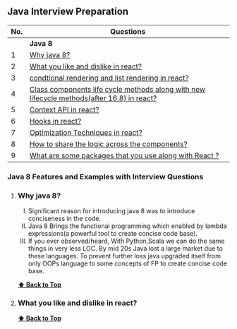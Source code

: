 ## Java Interview Preparation

| No. | Questions |
| --- | --------- |
|   | **Java 8** |
|1  | [ Why java 8?](#why-java-8) | 
|2  | [What you like and dislike in react?](#What-you-like-and-dislike-in-react) |
|3  | [condtional rendering and list rendering in react?](#conditional-list-rendering-in-react) |
|4  | [Class components life cycle methods along with new lifecycle methods(after 16.8) in react?](#class-component-life-cycle-in-react) |
|5  | [Context API in react?](#context-api-in-react) |
|6  | [Hooks in react?](#hooks-in-react) |
|7  | [Optimization Techniques in react?](#optimization-techniques-in-react) |
|8  | [How to share the logic across the components?](#logic-across-components-in-react) |
|9  | [What are some packages that you use along with React ?](#some-packages-in-react) |


### Java 8 Features and Examples with Interview Questions    
1. ###  Why java 8?
    <ol type='I'>
    <li> Significant reason for introducing java 8 was to introduce conciseness in the code. </li>
    <li> Java 8 Brings the functional programming which enabled by lambda expressions(a powerful tool to create concise code base). </li>
    <li> If you ever observed/heard, With Python,Scala we can do the same things in very less LOC. By mid 20s Java lost a large market due to these languages. To prevent further loss java upgraded itself from only OOPs language to some concepts of FP to create concise code base.
    </ol>

   **[⬆ Back to Top](#table-of-contents)**
    
2. ### What you like and dislike in react?

   **[⬆ Back to Top](#table-of-contents)**



